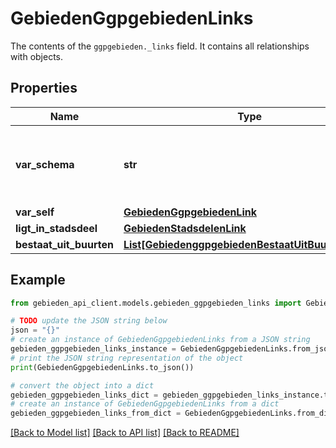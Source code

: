 # GebiedenGgpgebiedenLinks

The contents of the `ggpgebieden._links` field. It contains all relationships with objects.

## Properties

Name | Type | Description | Notes
------------ | ------------- | ------------- | -------------
**var_schema** | **str** | The schema field is exposed with every record | [readonly] 
**var_self** | [**GebiedenGgpgebiedenLink**](GebiedenGgpgebiedenLink.md) |  | 
**ligt_in_stadsdeel** | [**GebiedenStadsdelenLink**](GebiedenStadsdelenLink.md) |  | 
**bestaat_uit_buurten** | [**List[GebiedenggpgebiedenBestaatUitBuurtenM2M]**](GebiedenggpgebiedenBestaatUitBuurtenM2M.md) |  | 

## Example

```python
from gebieden_api_client.models.gebieden_ggpgebieden_links import GebiedenGgpgebiedenLinks

# TODO update the JSON string below
json = "{}"
# create an instance of GebiedenGgpgebiedenLinks from a JSON string
gebieden_ggpgebieden_links_instance = GebiedenGgpgebiedenLinks.from_json(json)
# print the JSON string representation of the object
print(GebiedenGgpgebiedenLinks.to_json())

# convert the object into a dict
gebieden_ggpgebieden_links_dict = gebieden_ggpgebieden_links_instance.to_dict()
# create an instance of GebiedenGgpgebiedenLinks from a dict
gebieden_ggpgebieden_links_from_dict = GebiedenGgpgebiedenLinks.from_dict(gebieden_ggpgebieden_links_dict)
```
[[Back to Model list]](../README.md#documentation-for-models) [[Back to API list]](../README.md#documentation-for-api-endpoints) [[Back to README]](../README.md)



